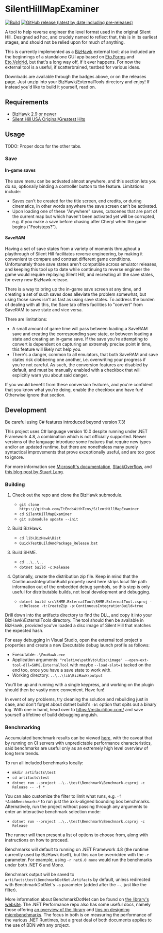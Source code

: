 
  # SilentHillMapExaminer

  [![Build](https://github.com/ItEndsWithTens/SilentHillMapExaminer/actions/workflows/build.yml/badge.svg)](https://github.com/ItEndsWithTens/SilentHillMapExaminer/actions/workflows/build.yml) [![GitHub release (latest by date including pre-releases)](https://img.shields.io/github/v/release/ItEndsWithTens/SilentHillMapExaminer?include_prereleases)](https://github.com/ItEndsWithTens/SilentHillMapExaminer/releases/tag/latest)

  A tool to help reverse engineer the level format used in the original Silent Hill. Designed ad hoc, and crudely named to reflect that, this is in its earliest stages, and should not be relied upon for much of anything.

  This is currently implemented as a [BizHawk](https://github.com/TASVideos/BizHawk) external tool; also included are the beginnings of a standalone GUI app based on [Eto.Forms](https://github.com/picoe/Eto) and [Eto.Veldrid](https://github.com/picoe/Eto.Veldrid), but that's a long way off, if it ever happens. For now the external tool is a useful, if scatterbrained, testbed for various ideas.

  Downloads are available through the badges above, or on the releases page. Just unzip into your BizHawk/ExternalTools directory and enjoy! If instead you'd like to build it yourself, read on.



  ## Requirements

  - [BizHawk 2.9 or newer](https://github.com/TASEmulators/BizHawk/releases)
  - [Silent Hill USA Original/Greatest Hits](http://redump.org/disc/137/)



  ## Usage

  TODO: Proper docs for the other tabs.

  ### Save

  #### In-game saves
  The save menu can be activated almost anywhere, and this section lets you do so, optionally binding a controller button to the feature. Limitations include:

   - Saves can't be created for the title screen, end credits, or during cinematics, in other words anywhere the save screen can't be activated.
   - Upon loading one of these "Anywhere" saves, cutscenes that are part of the current map but which haven't been activated yet will be corrupted, e.g. if you make a save before chasing after Cheryl when the game begins ("Footsteps?").

  #### SaveRAM
  Having a set of save states from a variety of moments throughout a playthrough of Silent Hill facilitates reverse engineering, by making it convenient to compare and contrast different game conditions. Unfortunately those save states aren't compatible across emulator releases, and keeping this tool up to date while continuing to reverse engineer the game would require replaying Silent Hill, and recreating all the save states, for every new BizHawk release.

  There is a way to bring up the in-game save screen at any time, and creating a set of such saves does alleviate the problem somewhat, but using those saves isn't as fast as using save states. To address the burden of dealing with all this, the Save tab offers facilities to "convert" from SaveRAM to save state and vice versa.

  There are limitations:
   - A small amount of game time will pass between loading a SaveRAM save and creating the corresponding save state, or between loading a state and creating an in-game save. If the save you're attempting to convert is dependent on capturing an extremely precise point in time, this feature will likely not help you.
   - There's a danger, common to all emulators, that both SaveRAM and save states risk clobbering one another, i.e. overwriting your progress if you're not careful. As such, the conversion features are disabled by default, and must be manually enabled with a checkbox that will explicitly warn you about said danger.

  If you would benefit from these conversion features, and you're confident that you know what you're doing, enable the checkbox and have fun! Otherwise ignore that section.



  ## Development

  Be careful using C# features introduced beyond version 7.3!

  This project uses C# language version 10.0 despite running under .NET Framework 4.8, a combination which is not officially supported. Newer versions of the language introduce some features that require new types and/or an updated runtime, but there are nonetheless many purely syntactical improvements that prove exceptionally useful, and are too good to ignore.

  For more information see [Microsoft's documentation](https://learn.microsoft.com/en-us/dotnet/csharp/language-reference/configure-language-version), [StackOverflow](https://stackoverflow.com/questions/56651472/does-c-sharp-8-support-the-net-framework), and [this blog post by Stuart Lang](https://stu.dev/csharp8-doing-unsupported-things/).

  ### Building

  1. Check out the repo and clone the BizHawk submodule.
     - `git clone https://github.com/ItEndsWithTens/SilentHillMapExaminer`
     - `cd SilentHillMapExaminer`
     - `git submodule update --init`

  2. Build BizHawk.
     - `cd lib\BizHawk\Dist`
     - `QuickTestBuildAndPackage_Release.bat`

  3. Build SHME.
     - `cd ..\..\..`
     - `dotnet build -c:Release`

  4. Optionally, create the distribution zip file. Keep in mind that the ContinuousIntegrationBuild property used here strips local file path information out of the embedded debug symbols, so this step is only useful for distributable builds, not local development and debugging.
     - `dotnet build src\SHME.ExternalTool\SHME.ExternalTool.csproj -c:Release -t:CreateZip -p:ContinuousIntegrationBuild=true`

  Drill down into the artifacts directory to find the DLL, and copy it into your BizHawk\ExternalTools directory. The tool should then be available in BizHawk, provided you've loaded a disc image of Silent Hill that matches the expected hash.

  For easy debugging in Visual Studio, open the external tool project's properties and create a new Executable debug launch profile as follows:

   - Executable: `.\EmuHawk.exe`
   - Application arguments: `"relative\path\to\disc\image" --open-ext-tool-dll=SHME.ExternalTool` with maybe `--load-slot=1` tacked on the end too, once you have a save state to work with.
   - Working directory: `..\..\lib\BizHawk\output`

  You'll be up and running with a single keypress, and working on the plugin should then be vastly more convenient. Have fun!

  In event of any problems, try cleaning the solution and rebuilding just in case, and don't forget about dotnet build's `-bl` option that spits out a binary log. With one in hand, head over to https://msbuildlog.com/ and save yourself a lifetime of build debugging anguish.



  ### Benchmarking

  Accumulated benchmark results can be viewed [here](https://itendswithtens.github.io/PerfTrendsWithTens/SHME/bench/), with the caveat that by running on CI servers with unpredictable performance characteristics, said benchmarks are useful only as an extremely high level overview of long term trends.

  To run all included benchmarks locally:
   - `mkdir artifacts\test`
   - `cd artifacts\test`
   - `dotnet run --project ..\..\test\Benchmark\Benchmark.csproj -c Release -- -f *`

  You can also customize the filter to limit what runs, e.g. `-f *AabbBenchmarks*` to run just the axis-aligned bounding box benchmarks. Alternatively, run the project without passing through any arguments to enter an interactive benchmark selection mode:
   - `dotnet run --project ..\..\test\Benchmark\Benchmark.csproj -c Release`

  The runner will then present a list of options to choose from, along with instructions on how to proceed.

  Benchmarks will default to running on .NET Framework 4.8 (the runtime currently used by BizHawk itself), but this can be overridden with the `-r` parameter. For example, using `-r net6.0 mono` would run the benchmarks under both .NET 6 and Mono.

  Benchmark output will be saved to `artifacts\test\BenchmarkDotNet.Artifacts` by default, unless redirected with BenchmarkDotNet's `-a` parameter (added after the `--`, just like the filter).

  More information about BenchmarkDotNet can be found on [the library's website](https://benchmarkdotnet.org/). The .NET Performance repo also has some useful docs, namely those offering [an overview of the library](https://github.com/dotnet/performance/blob/main/docs/benchmarkdotnet.md) and [tips on designing microbenchmarks](https://github.com/dotnet/performance/blob/main/docs/microbenchmark-design-guidelines.md). The focus in both is on measuring the performance of the various .NET Runtimes, but a great deal of both documents applies to the use of BDN with any project.